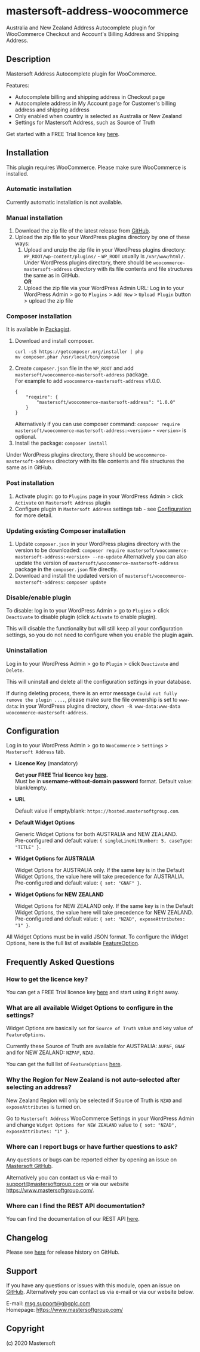 # mastersoft-address-woocommerce

Australia and New Zealand Address Autocomplete plugin for WooCommerce Checkout and Account's Billing Address and Shipping Address.

## Description

Mastersoft Address Autocomplete plugin for WooCommerce.

Features:
* Autocomplete billing and shipping address in Checkout page
* Autocomplete address in My Account page for Customer's billing address and shipping address
* Only enabled when country is selected as Australia or New Zealand
* Settings for Mastersoft Address, such as Source of Truth

Get started with a FREE Trial licence key [here](https://hosted.mastersoftgroup.com/console/#/).

## Installation 

This plugin requires WooCommerce. Please make sure WooCommerce is installed.

### Automatic installation

Currently automatic installation is not available.

### Manual installation

1. 	Download the zip file of the latest release from [GitHub](https://github.com/MastersoftGroup/woocommerce-mastersoft-address).
1. 	Upload the zip file to your WordPress plugins directory by one of these ways:
	1.	Upload and unzip the zip file in your WordPress plugins directory: `WP_ROOT/wp-content/plugins/` - `WP_ROOT` usually is `/var/www/html/`. 
		Under WordPress plugins directory, there should be `woocommerce-mastersoft-address` directory with its file contents and file structures the same as in GitHub. 						
		**OR**		   
	1.	Upload the zip file via your WordPress Admin URL: 
		Log in to your WordPress Admin > go to `Plugins` > `Add New` > `Upload Plugin` button > upload the zip file
		
### Composer installation

It is available in [Packagist](https://packagist.org/packages/mastersoft/woocommerce-mastersoft-address).

1. Download and install composer.
   ```
   curl -sS https://getcomposer.org/installer | php
   mv composer.phar /usr/local/bin/compose
   ```
2. Create `composer.json` file in the `WP_ROOT` and add `mastersoft/woocommerce-mastersoft-address` package. 	
   For example to add `woocommerce-mastersoft-address` v1.0.0.
   ```
   {	
       "require": {
           "mastersoft/woocommerce-mastersoft-address": "1.0.0"
       }
   }	
   ```	
   Alternatively if you can use composer command: ```composer require mastersoft/woocommerce-mastersoft-address:<version>``` - `<version>` is optional.
3. Install the package: ```composer install```			

Under WordPress plugins directory, there should be `woocommerce-mastersoft-address` directory with its file contents and file structures the same as in GitHub.

### Post installation

1. Activate plugin: go to `Plugins` page in your WordPress Admin > click `Activate` on `Mastersoft Address` plugin
1. Configure plugin in `Mastersoft Address` settings tab - see [Configuration](#configuration) for more detail.
	
### Updating existing Composer installation

1. Update `composer.json` in your WordPress plugins directory with the version to be downloaded: 
   ```composer require mastersoft/woocommerce-mastersoft-address:<version> --no-update```
   Alternatively you can also update the version of `mastersoft/woocommerce-mastersoft-address` package in the `composer.json` file directly.
1. Download and install the updated version of `mastersoft/woocommerce-mastersoft-address`: ```composer update```

### Disable/enable plugin

To disable: log in to your WordPress Admin > go to `Plugins` > click `Deactivate` to disable plugin (click `Activate` to enable plugin). 

This will disable the functionality but will still keep all your configuration settings, so you do not need to configure when you enable the plugin again. 

### Uninstallation

Log in to your WordPress Admin > go to `Plugin` > click `Deactivate` and `Delete`. 

This will uninstall and delete all the configuration settings in your database. 

If during deleting process, there is an error message `Could not fully remove the plugin ....`, please make sure the file ownership is set to `www-data`: in your WordPress plugins directory, ```chown -R www-data:www-data woocommerce-mastersoft-address```. 

## Configuration

Log in to your WordPress Admin > go to `WooCommerce` > `Settings` > `Mastersoft Address` tab.

* 	**Licence Key** (mandatory) 	
	
	**Get your FREE Trial licence key [here](https://hosted.mastersoftgroup.com/console/#/).**			
	Must be in **username-without-domain:password** format. Default value: blank/empty.
					 
*	**URL**	
	
	Default value if empty/blank: `https://hosted.mastersoftgroup.com`.
			
*	**Default Widget Options**
	
	Generic Widget Options for both AUSTRALIA and NEW ZEALAND.		 
	Pre-configured and default value: `{ singleLineHitNumber: 5, caseType: "TITLE" }`.
			
*	**Widget Options for AUSTRALIA**		

	Widget Options for AUSTRALIA only. If the same key is in the Default Widget Options, the value here will take precedence for AUSTRALIA.		
	Pre-configured and default value: `{ sot: "GNAF" }`.		
	
*	**Widget Options for NEW ZEALAND**		

	Widget Options for NEW ZEALAND only. If the same key is in the Default Widget Options, the value here will take precedence for NEW ZEALAND. 		
	Pre-configured and default value: `{ sot: "NZAD", exposeAttributes: "1" }`.
	
All Widget Options must be in valid JSON format. To configure the Widget Options, here is the full list of available [FeatureOption](http://developer.mastersoftgroup.com/harmony/api/object/address.html#FeatureOption).

## Frequently Asked Questions

### How to get the licence key?

You can get a FREE Trial licence key [here](https://hosted.mastersoftgroup.com/console/#/) and start using it right away.

### What are all available Widget Options to configure in the settings?

Widget Options are basically `sot` for `Source of Truth` value and key value of `FeatureOptions`. 

Currently these Source of Truth are available for AUSTRALIA: `AUPAF`, `GNAF` and for NEW ZEALAND: `NZPAF`, `NZAD`.

You can get the full list of `FeatureOptions` [here](http://developer.mastersoftgroup.com/harmony/api/object/address.html#FeatureOption).

### Why the Region for New Zealand is not auto-selected after selecting an address?

New Zealand Region will only be selected if Source of Truth is `NZAD` and `exposeAttributes` is turned on. 

Go to `Mastersoft Address` WooCommerce Settings in your WordPress Admin and change `Widget Options for NEW ZEALAND` value to `{ sot: "NZAD", exposeAttributes: "1" }`. 

### Where can I report bugs or have further questions to ask?

Any questions or bugs can be reported either by opening an issue on [Mastersoft GitHub](https://github.com/MastersoftGroup/mastersoft-address-woocommerce/issues). 

Alternatively you can contact us via e-mail to <support@mastersoftgroup.com> or via our website <https://www.mastersoftgroup.com/>.

### Where can I find the REST API documentation?

You can find the documentation of our REST API [here](http://developer.mastersoftgroup.com/harmony/api/).

## Changelog

Please see [here](https://github.com/MastersoftGroup/woocommerce-mastersoft-address/releases) for release history on GitHub.

## Support
If you have any questions or issues with this module, open an issue on [GitHub](https://github.com/MastersoftGroup/woocommerce-mastersoft-address/issues). Alternatively you can contact us via e-mail or via our website below.

E-mail: <msg.support@gbgplc.com>  
Homepage: <https://www.mastersoftgroup.com/>


## Copyright
(c) 2020 Mastersoft
